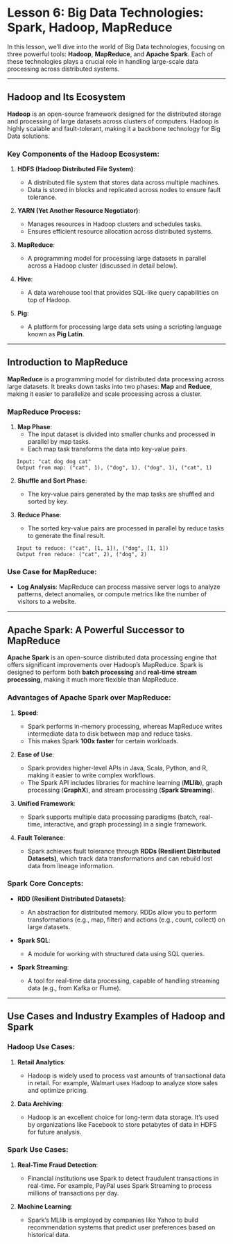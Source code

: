 
# Lesson 6: Big Data Technologies: Spark, Hadoop, MapReduce

In this lesson, we’ll dive into the world of Big Data technologies, focusing on three powerful tools: **Hadoop**, **MapReduce**, and **Apache Spark**. Each of these technologies plays a crucial role in handling large-scale data processing across distributed systems.

---

## Hadoop and Its Ecosystem

**Hadoop** is an open-source framework designed for the distributed storage and processing of large datasets across clusters of computers. Hadoop is highly scalable and fault-tolerant, making it a backbone technology for Big Data solutions.

### Key Components of the Hadoop Ecosystem:
1. **HDFS (Hadoop Distributed File System)**:
   - A distributed file system that stores data across multiple machines.
   - Data is stored in blocks and replicated across nodes to ensure fault tolerance.
   
2. **YARN (Yet Another Resource Negotiator)**:
   - Manages resources in Hadoop clusters and schedules tasks.
   - Ensures efficient resource allocation across distributed systems.
   
3. **MapReduce**:
   - A programming model for processing large datasets in parallel across a Hadoop cluster (discussed in detail below).
   
4. **Hive**:
   - A data warehouse tool that provides SQL-like query capabilities on top of Hadoop.
   
5. **Pig**:
   - A platform for processing large data sets using a scripting language known as **Pig Latin**.

---

## Introduction to MapReduce

**MapReduce** is a programming model for distributed data processing across large datasets. It breaks down tasks into two phases: **Map** and **Reduce**, making it easier to parallelize and scale processing across a cluster.

### MapReduce Process:
1. **Map Phase**:
   - The input dataset is divided into smaller chunks and processed in parallel by map tasks.
   - Each map task transforms the data into key-value pairs.
   
```   Example: 
   Input: "cat dog dog cat"
   Output from map: ("cat", 1), ("dog", 1), ("dog", 1), ("cat", 1)
   ```
   
2. **Shuffle and Sort Phase**:
   - The key-value pairs generated by the map tasks are shuffled and sorted by key.
   
3. **Reduce Phase**:
   - The sorted key-value pairs are processed in parallel by reduce tasks to generate the final result.
   
```   Example:
   Input to reduce: ("cat", [1, 1]), ("dog", [1, 1])
   Output from reduce: ("cat", 2), ("dog", 2)
   ```

### Use Case for MapReduce:
- **Log Analysis**: MapReduce can process massive server logs to analyze patterns, detect anomalies, or compute metrics like the number of visitors to a website.

---

## Apache Spark: A Powerful Successor to MapReduce

**Apache Spark** is an open-source distributed data processing engine that offers significant improvements over Hadoop’s MapReduce. Spark is designed to perform both **batch processing** and **real-time stream processing**, making it much more flexible than MapReduce.

### Advantages of Apache Spark over MapReduce:
1. **Speed**:
   - Spark performs in-memory processing, whereas MapReduce writes intermediate data to disk between map and reduce tasks.
   - This makes Spark **100x faster** for certain workloads.
   
2. **Ease of Use**:
   - Spark provides higher-level APIs in Java, Scala, Python, and R, making it easier to write complex workflows.
   - The Spark API includes libraries for machine learning (**MLlib**), graph processing (**GraphX**), and stream processing (**Spark Streaming**).
   
3. **Unified Framework**:
   - Spark supports multiple data processing paradigms (batch, real-time, interactive, and graph processing) in a single framework.
   
4. **Fault Tolerance**:
   - Spark achieves fault tolerance through **RDDs (Resilient Distributed Datasets)**, which track data transformations and can rebuild lost data from lineage information.

### Spark Core Concepts:
- **RDD (Resilient Distributed Datasets)**:
  - An abstraction for distributed memory. RDDs allow you to perform transformations (e.g., map, filter) and actions (e.g., count, collect) on large datasets.
  
- **Spark SQL**:
  - A module for working with structured data using SQL queries.
  
- **Spark Streaming**:
  - A tool for real-time data processing, capable of handling streaming data (e.g., from Kafka or Flume).

---

## Use Cases and Industry Examples of Hadoop and Spark

### Hadoop Use Cases:
1. **Retail Analytics**:
   - Hadoop is widely used to process vast amounts of transactional data in retail. For example, Walmart uses Hadoop to analyze store sales and optimize pricing.
   
2. **Data Archiving**:
   - Hadoop is an excellent choice for long-term data storage. It’s used by organizations like Facebook to store petabytes of data in HDFS for future analysis.

### Spark Use Cases:
1. **Real-Time Fraud Detection**:
   - Financial institutions use Spark to detect fraudulent transactions in real-time. For example, PayPal uses Spark Streaming to process millions of transactions per day.
   
2. **Machine Learning**:
   - Spark’s MLlib is employed by companies like Yahoo to build recommendation systems that predict user preferences based on historical data.

